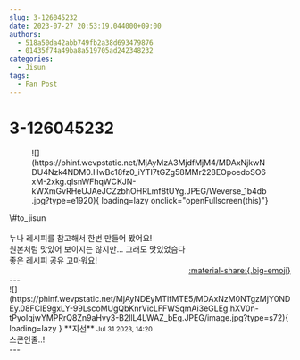 ```yaml
---
slug: 3-126045232
date: 2023-07-27 20:53:19.044000+09:00
authors:
  - 518a50da42abb749fb2a38d693479876
  - 01435f74a49ba8a519705ad242348232
categories:
  - Jisun
tags:
  - Fan Post
---
```


# 3-126045232

<div class="post-container" markdown="1">
<div class="content-container md-sidebar__scrollwrap" markdown="1">


<figure markdown="1">
![](https://phinf.wevpstatic.net/MjAyMzA3MjdfMjM4/MDAxNjkwNDU4Nzk4NDM0.HwBc18fz0_iYTI7tGZg58MMr228EOpoedoSO6xM-2xkg.qIsnWFhqWCKJN-kWXmGvRHeUJAeJCZzbhOHRLmf8tUYg.JPEG/Weverse_1b4db.jpg?type=e1920){ loading=lazy onclick="openFullscreen(this)"}
</figure>
\#to_jisun <br><br>누나 레시피를 참고해서 한번 만들어 봤어요!<br>원본처럼 맛있어 보이지는 않지만... 그래도 맛있었슴다<br>좋은 레시피 공유 고마워요!

</div>
</div>

<div style="text-align: right;" markdown="1">
<a href="https://weverse.io/fromis9/fanpost/3-126045232" style="text-align: right;">:material-share:{.big-emoji}</a>
</div>
---

<div class="comments-container md-sidebar__scrollwrap" markdown="1">
<div class="comment" markdown="1">
<div class='id-container' markdown="1">
![](https://phinf.wevpstatic.net/MjAyNDEyMTlfMTE5/MDAxNzM0NTgzMjY0NDEy.08FClE9gxLY-99LscoMUgQbKnrVicLFFWSqmAi3eGLEg.hXV0n-tPyoIqjwYMPRrQ8Zn9aHvy3-B2llL4LWAZ_bEg.JPEG/image.jpg?type=s72){ loading=lazy }
**<span class="artist">지선</span>** <small>Jul 31 2023, 14:20</small><br>
</div>
<div class='comment-body' markdown="1">
스콘인줄..!
</div>
</div>
</div>
---
